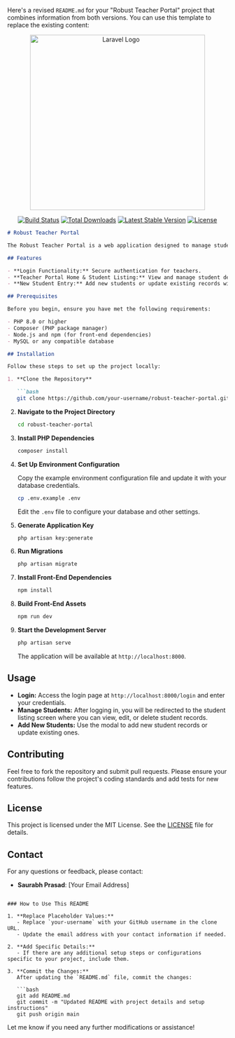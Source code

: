 Here's a revised `README.md` for your "Robust Teacher Portal" project that combines information from both versions. You can use this template to replace the existing content:

<p align="center"><a href="https://laravel.com" target="_blank"><img src="https://raw.githubusercontent.com/laravel/art/master/logo-lockup/5%20SVG/2%20CMYK/1%20Full%20Color/laravel-logolockup-cmyk-red.svg" width="400" alt="Laravel Logo"></a></p>

<p align="center">
<a href="https://github.com/laravel/framework/actions"><img src="https://github.com/laravel/framework/workflows/tests/badge.svg" alt="Build Status"></a>
<a href="https://packagist.org/packages/laravel/framework"><img src="https://img.shields.io/packagist/dt/laravel/framework" alt="Total Downloads"></a>
<a href="https://packagist.org/packages/laravel/framework"><img src="https://img.shields.io/packagist/v/laravel/framework" alt="Latest Stable Version"></a>
<a href="https://packagist.org/packages/laravel/framework"><img src="https://img.shields.io/packagist/l/laravel/framework" alt="License"></a>
</p>


```markdown
# Robust Teacher Portal

The Robust Teacher Portal is a web application designed to manage student information efficiently. Built with Laravel (PHP) and utilizing modern front-end technologies, this portal provides a seamless experience for teachers to manage student records, including adding, updating, and deleting student details.

## Features

- **Login Functionality:** Secure authentication for teachers.
- **Teacher Portal Home & Student Listing:** View and manage student details with options to edit and delete records.
- **New Student Entry:** Add new students or update existing records with the option to check for duplicate entries.

## Prerequisites

Before you begin, ensure you have met the following requirements:

- PHP 8.0 or higher
- Composer (PHP package manager)
- Node.js and npm (for front-end dependencies)
- MySQL or any compatible database

## Installation

Follow these steps to set up the project locally:

1. **Clone the Repository**

   ```bash
   git clone https://github.com/your-username/robust-teacher-portal.git
   ```

2. **Navigate to the Project Directory**

   ```bash
   cd robust-teacher-portal
   ```

3. **Install PHP Dependencies**

   ```bash
   composer install
   ```

4. **Set Up Environment Configuration**

   Copy the example environment configuration file and update it with your database credentials.

   ```bash
   cp .env.example .env
   ```

   Edit the `.env` file to configure your database and other settings.

5. **Generate Application Key**

   ```bash
   php artisan key:generate
   ```

6. **Run Migrations**

   ```bash
   php artisan migrate
   ```

7. **Install Front-End Dependencies**

   ```bash
   npm install
   ```

8. **Build Front-End Assets**

   ```bash
   npm run dev
   ```

9. **Start the Development Server**

   ```bash
   php artisan serve
   ```

   The application will be available at `http://localhost:8000`.

## Usage

- **Login:** Access the login page at `http://localhost:8000/login` and enter your credentials.
- **Manage Students:** After logging in, you will be redirected to the student listing screen where you can view, edit, or delete student records.
- **Add New Students:** Use the modal to add new student records or update existing ones.

## Contributing

Feel free to fork the repository and submit pull requests. Please ensure your contributions follow the project's coding standards and add tests for new features.

## License

This project is licensed under the MIT License. See the [LICENSE](LICENSE) file for details.

## Contact

For any questions or feedback, please contact:

- **Saurabh Prasad**: [Your Email Address]
```

### How to Use This README

1. **Replace Placeholder Values:**
   - Replace `your-username` with your GitHub username in the clone URL.
   - Update the email address with your contact information if needed.

2. **Add Specific Details:**
   - If there are any additional setup steps or configurations specific to your project, include them.

3. **Commit the Changes:**
   After updating the `README.md` file, commit the changes:

   ```bash
   git add README.md
   git commit -m "Updated README with project details and setup instructions"
   git push origin main
   ```

Let me know if you need any further modifications or assistance!
